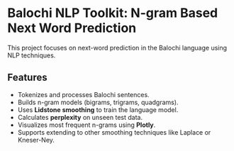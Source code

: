 # Balochi NLP Toolkit: N-gram Based Next Word Prediction

This project focuses on next-word prediction in the Balochi language using NLP techniques.


## Features

- Tokenizes and processes Balochi sentences.
- Builds n-gram models (bigrams, trigrams, quadgrams).
- Uses **Lidstone smoothing** to train the language model.
- Calculates **perplexity** on unseen test data.
- Visualizes most frequent n-grams using **Plotly**.
- Supports extending to other smoothing techniques like Laplace or Kneser-Ney.

